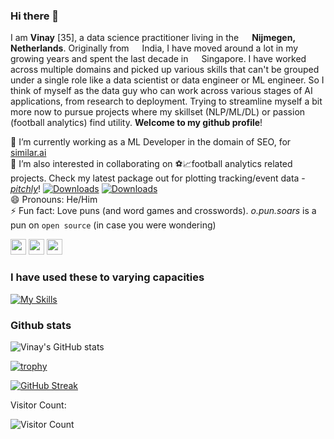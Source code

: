 ### Hi there 👋

<!--
**opunsoars/opunsoars** is a ✨ _special_ ✨ repository because its `README.md` (this file) appears on your GitHub profile.

Here are some ideas to get you started:

- 🔭 I’m currently working on ...
- 🌱 I’m currently learning ...
- 👯 I’m looking to collaborate on ...
- 🤔 I’m looking for help with ...
- 💬 Ask me about ...
- 📫 How to reach me: ...
- 😄 Pronouns: ...
- ⚡ Fun fact: ... 3909444
-->
I am **Vinay** [35], a data science practitioner living in the  <img src="https://cdn-icons-png.flaticon.com/512/206/206615.png" width="13"/> **Nijmegen, Netherlands**. Originally from <img src="https://cdn-icons-png.flaticon.com/512/206/206606.png" width="13"/> India, I have moved around a lot in my growing years and spent the last decade in <img src="https://cdn-icons-png.flaticon.com/512/555/555538.png" width="13"/> Singapore. I have worked across multiple domains and picked up various skills that can't be grouped under a single role like a data scientist or data engineer or ML engineer. So I think of myself as the data guy who can work across various stages of AI applications, from research to deployment. Trying to streamline myself a bit more now to pursue projects where my skillset (NLP/ML/DL) or passion (football analytics) find utility. **Welcome to my github profile**!  

🔭 I’m currently working as a ML Developer in the domain of SEO, for [similar.ai](https://similar.ai/)  
👯 I’m also interested in collaborating on ⚽📈football analytics related projects. Check my latest package out for plotting tracking/event data - [_pitchly_](https://github.com/opunsoars/pitchly)! [![Downloads](https://static.pepy.tech/personalized-badge/pitchly?period=total&units=international_system&left_color=black&right_color=orange&left_text=Total%20Downloads)](https://pepy.tech/project/pitchly) [![Downloads](https://img.shields.io/badge/dynamic/json.svg?label=LastMonth&url=https%3A%2F%2Fpypistats.org%2Fapi%2Fpackages%2Fpitchly%2Frecent&query=data.last_month&colorB=brightgreen)](https://pypistats.org/packages/pitchly)  
😄 Pronouns: He/Him  
⚡ Fun fact: Love puns (and word games and crosswords). _o.pun.soars_ is a pun on `open source` (in case you were wondering)  

<a href="https://www.twitter.com/opunsoars"><img src="https://img.shields.io/badge/twitter-%231DA1F2.svg?&style=for-the-badge&logo=twitter&logoColor=white" height=25></a> <a href="https://www.linkedin.com/in/opunsoars"><img src="https://img.shields.io/badge/linkedin-%230077B5.svg?&style=for-the-badge&logo=linkedin&logoColor=white" height=25></a> <a href="mailto:vinay.warrier@gmail.com"><img src="https://img.shields.io/badge/email-%239D8189.svg?&style=for-the-badge&logo=mail&logoColor=white" height=25></a>

### I have used these to varying capacities
[![My Skills](https://skillicons.dev/icons?i=ansible,aws,django,docker,gcp,git,github,gitlab,js,linux,mysql,postman,py,r,regex,tensorflow,vscode)](https://skillicons.dev)

### Github stats

![Vinay's GitHub stats](https://github-readme-stats.vercel.app/api?username=opunsoars&count_private=true&show_icons=true&theme=tokyonight)

[![trophy](https://github-profile-trophy.vercel.app/?username=opunsoars&theme=onedark)](https://github.com/ryo-ma/github-profile-trophy)


[![GitHub Streak](https://streak-stats.demolab.com/?user=opunsoars&theme=dark)](https://git.io/streak-stats)

Visitor Count:

![Visitor Count](https://profile-counter.glitch.me/opunsoars/count.svg)

<br />
